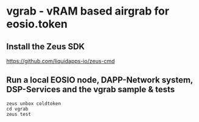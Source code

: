# vgrab - vRAM based airgrab for eosio.token

## Install the Zeus SDK

https://github.com/liquidapps-io/zeus-cmd

## Run a local EOSIO node, DAPP-Network system, DSP-Services and the vgrab sample & tests
```
zeus unbox coldtoken
cd vgrab
zeus test
```

